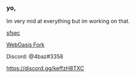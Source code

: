 ### yo,

Im very mid at everything but im working on that.




  [sfsec](https://sfsec.one/) 

  [WebOasis Fork](https://cybercrime.pw/)


Discord: @4baz#3358

https://discord.gg/keffzH8TXC
